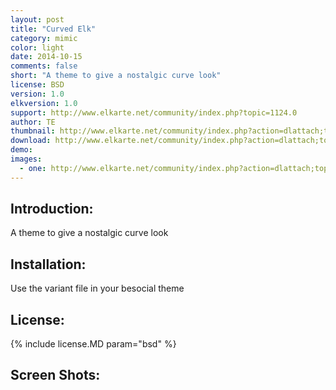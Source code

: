 ```yaml
---
layout: post
title: "Curved Elk"
category: mimic
color: light
date: 2014-10-15
comments: false
short: "A theme to give a nostalgic curve look"
license: BSD
version: 1.0
elkversion: 1.0
support: http://www.elkarte.net/community/index.php?topic=1124.0
author: TE
thumbnail: http://www.elkarte.net/community/index.php?action=dlattach;topic=1124.0;attach=775;image
download: http://www.elkarte.net/community/index.php?action=dlattach;topic=1124.0;attach=777
demo:
images:
  - one: http://www.elkarte.net/community/index.php?action=dlattach;topic=1124.0;attach=775;image
---
```


## Introduction:
A theme to give a nostalgic curve look

## Installation:
Use the variant file in your besocial theme

## License:
{% include license.MD param="bsd" %}

## Screen Shots: